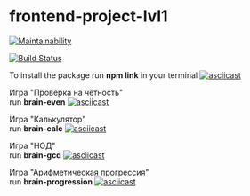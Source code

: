 # frontend-project-lvl1

[![Maintainability](https://api.codeclimate.com/v1/badges/a99a88d28ad37a79dbf6/maintainability)](https://codeclimate.com/github/dmfedotov/frontend-project-lvl1)  

[![Build Status](https://travis-ci.org/dmfedotov/frontend-project-lvl1.svg?branch=master)](https://travis-ci.org/dmfedotov/frontend-project-lvl1)

To install the package run **npm link** in your terminal
[![asciicast](https://asciinema.org/a/rOxped7gtdiaTpFvqYOArYbF3.svg)](https://asciinema.org/a/rOxped7gtdiaTpFvqYOArYbF3)

Игра "Проверка на чётность"  
run **brain-even**
[![asciicast](https://asciinema.org/a/Hthkj94ACys8eVEnrN4StUf3f.svg)](https://asciinema.org/a/Hthkj94ACys8eVEnrN4StUf3f)

Игра "Калькулятор"  
run **brain-calc**
[![asciicast](https://asciinema.org/a/NvLysOJQXwahCqOd2p4dceevd.svg)](https://asciinema.org/a/NvLysOJQXwahCqOd2p4dceevd)

Игра "НОД"  
run **brain-gcd**
[![asciicast](https://asciinema.org/a/pNS84iKYcl8u2jEYb4opH79nF.svg)](https://asciinema.org/a/pNS84iKYcl8u2jEYb4opH79nF)

Игра "Арифметическая прогрессия"  
run **brain-progression**
[![asciicast](https://asciinema.org/a/VuHP1IJempmPIak6rwYZMRFjK.svg)](https://asciinema.org/a/VuHP1IJempmPIak6rwYZMRFjK)
